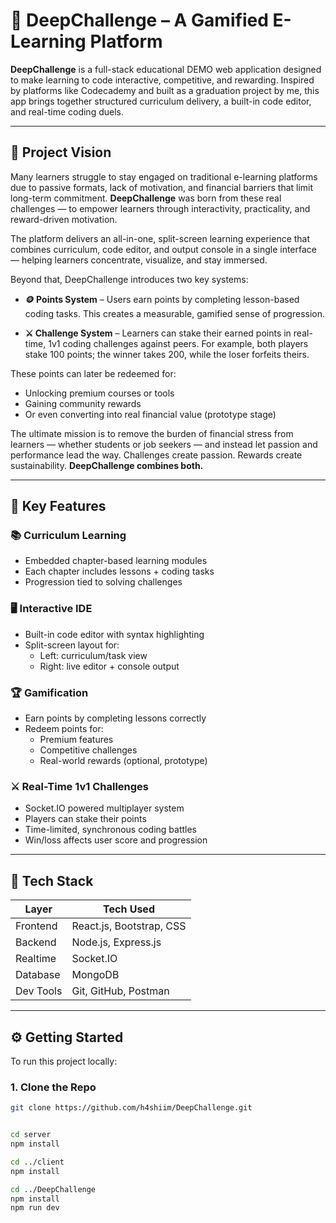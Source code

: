 # 🧠 DeepChallenge – A Gamified E-Learning Platform

**DeepChallenge** is a full-stack educational DEMO web application designed to make learning to code interactive, competitive, and rewarding. Inspired by platforms like Codecademy and built as a graduation project by me, this app brings together structured curriculum delivery, a built-in code editor, and real-time coding duels.

---

## 🎯 Project Vision

Many learners struggle to stay engaged on traditional e-learning platforms due to passive formats, lack of motivation, and financial barriers that limit long-term commitment. **DeepChallenge** was born from these real challenges — to empower learners through interactivity, practicality, and reward-driven motivation.

The platform delivers an all-in-one, split-screen learning experience that combines curriculum, code editor, and output console in a single interface — helping learners concentrate, visualize, and stay immersed.

Beyond that, DeepChallenge introduces two key systems:

- **🪙 Points System** – Users earn points by completing lesson-based coding tasks. This creates a measurable, gamified sense of progression.

- **⚔️ Challenge System** – Learners can stake their earned points in real-time, 1v1 coding challenges against peers. For example, both players stake 100 points; the winner takes 200, while the loser forfeits theirs.

These points can later be redeemed for:
- Unlocking premium courses or tools  
- Gaining community rewards  
- Or even converting into real financial value (prototype stage)

The ultimate mission is to remove the burden of financial stress from learners — whether students or job seekers — and instead let passion and performance lead the way. Challenges create passion. Rewards create sustainability. **DeepChallenge combines both.**

---

## 🚀 Key Features

### 📚 Curriculum Learning
- Embedded chapter-based learning modules
- Each chapter includes lessons + coding tasks
- Progression tied to solving challenges

### 🖥️ Interactive IDE
- Built-in code editor with syntax highlighting
- Split-screen layout for:
  - Left: curriculum/task view
  - Right: live editor + console output

### 🏆 Gamification
- Earn points by completing lessons correctly
- Redeem points for:
  - Premium features
  - Competitive challenges
  - Real-world rewards (optional, prototype)

### ⚔️ Real-Time 1v1 Challenges
- Socket.IO powered multiplayer system
- Players can stake their points
- Time-limited, synchronous coding battles
- Win/loss affects user score and progression

---

## 🧰 Tech Stack

| Layer       | Tech Used                  |
|-------------|----------------------------|
| Frontend    | React.js, Bootstrap, CSS   |
| Backend     | Node.js, Express.js        |
| Realtime    | Socket.IO                  |
| Database    | MongoDB                    |
| Dev Tools   | Git, GitHub, Postman       |

---


## ⚙️ Getting Started

To run this project locally:

### 1. Clone the Repo

```bash
git clone https://github.com/h4shiim/DeepChallenge.git


cd server
npm install

cd ../client
npm install

cd ../DeepChallenge
npm install
npm run dev


